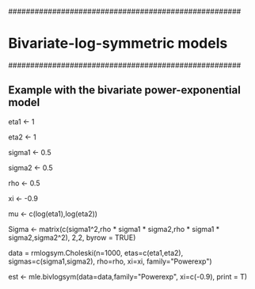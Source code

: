 #####################################################
# Bivariate-log-symmetric models

#####################################################
## Example with the bivariate power-exponential model 

eta1   <- 1

eta2   <- 1

sigma1 <- 0.5

sigma2 <- 0.5

rho    <- 0.5

xi     <- -0.9

mu     <- c(log(eta1),log(eta2))

Sigma  <- matrix(c(sigma1^2,rho * sigma1 * sigma2,rho * sigma1 * sigma2,sigma2^2), 2,2, byrow = TRUE)

data = rmlogsym.Choleski(n=1000, etas=c(eta1,eta2), sigmas=c(sigma1,sigma2), rho=rho,  xi=xi, family="Powerexp")

est <- mle.bivlogsym(data=data,family="Powerexp", xi=c(-0.9), print = T)
